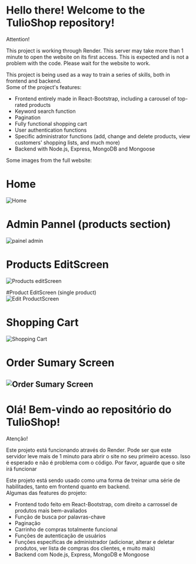 # Hello there! Welcome to the TulioShop repository!

Attention!

This project is working through Render. This server may take more than 1 minute to open the website on its first access.
This is expected and is not a problem with the code. Please wait for the website to work. 

This project is being used as a way to train a series of skills, both in frontend and backend.  
Some of the project's features:  
- Frontend entirely made in React-Bootstrap, including a carousel of top-rated products  
- Keyword search function
- Pagination  
- Fully functional shopping cart  
- User authentication functions  
- Specific administrator functions (add, change and delete products, view customers' shopping lists, and much more)  
- Backend with Node.js, Express, MongoDB and Mongoose

Some images from the full website:

# Home  
![Home](https://github.com/user-attachments/assets/123ab4f9-1cfe-41bf-8ca0-f1590bdeaa58)

# Admin Pannel (products section)  
![painel admin](https://github.com/user-attachments/assets/5ee1467c-f8b2-424c-b210-e77891926d81)

# Products EditScreen  
![Products editScreen](https://github.com/user-attachments/assets/9fae0ba2-fde0-403c-a302-41b7ebaba14a)

#Product EditScreen (single product)  
![Edit ProductScreen](https://github.com/user-attachments/assets/ac46b464-f750-4af2-a6dd-1152e7caf2da)

# Shopping Cart  
![Shopping Cart](https://github.com/user-attachments/assets/8a41b6e7-2d0e-45c0-8f9b-e192d37554c5)

# Order Sumary Screen  
![Order Sumary Screen](https://github.com/user-attachments/assets/8c432375-4ab2-4950-a4b4-a35918e28e61)
--------------------------------------------------------------------------------------------------------------------------------

# Olá! Bem-vindo ao repositório do TulioShop!

Atenção!

Este projeto está funcionando através do Render. Pode ser que este servidor leve mais de 1 minuto para abrir o site no seu primeiro acesso.
Isso é esperado e não é problema com o código. Por favor, aguarde que o site irá funcionar 

Este projeto está sendo usado como uma forma de treinar uma série de habilitades, tanto em frontend quanto em backend.  
Algumas das features do projeto:  
- Frontend todo feito em React-Bootstrap, com direito a carrossel de produtos mais bem-avaliados  
- Função de busca por palavras-chave
- Paginação  
- Carrinho de compras totalmente funcional
- Funções de autenticação de usuários
- Funções específicas de administrador (adicionar, alterar e deletar produtos, ver lista de compras dos clientes, e muito mais)
- Backend com Node.js, Express, MongoDB e Mongoose  

